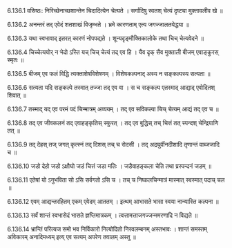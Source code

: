 6.136.1
वसिष्ठः:
निरिच्छेनाच्छशान्तेन चिदादित्येन चेत्यते ।
सर्गादिषु स्वतश् चेत्यं दृष्ट्या मुक्तावलीव खे ॥


6.136.2
अनन्तरं तद् एवेदं शतशाखं विजृम्भते ।
भ्रमे कारणताम् एत्य जगज्जालतयेद्धया ॥


6.136.3
यथा स्वभावाद् इतरत् कारणं नोपपद्यते ।
शून्यदृङ्मौक्तिकालोके तथा चिच् चेत्यवेदने ॥


6.136.4
चिच्चेत्ययोर् न भेदो ऽस्ति यच् चिच् चेत्यं तद् एव हि ।
यैव दृक् सैव मुक्ताली बीजम् एवाङ्कुरस् स्मृतः ॥


6.136.5
बीजम् एव फलं विद्धि त्यक्ताशेषविशेषणम् ।
विशेषकल्पनाद् अस्य न सङ्कल्पस्य सत्यता ॥


6.136.6
सत्यता यदि सङ्कल्पे तस्मात् तज्जा तद् एव वा ।
स च सङ्कल्प एतस्माद् आद्याद् एवोदितश् शिवात् ॥


6.136.7
तस्माद् यद् एव परमं पदं चिन्मात्रम् अव्ययम् ।
तद् एव सविकल्पा चिच् चेत्यम् आद्यं तद् एव च ॥


6.136.8
तद् एव जीवकलनं तद् एवाहङ्कृतिस् स्फुरत् ।
तद् एव बुद्धिस् तच् चित्तं तत् स्पन्दश् चेन्द्रियाणि तत् ॥


6.136.9
तद् देहस् तज् जगत् कृत्स्नं तद् दिशस् तच् च रोदसी ।
तद् अद्र्युर्वीनदीशादि तृणान्तं वाब्जजादि च ॥


6.136.10
जडो देहो जडो ऽक्षौघो जडं चित्तं जडा मतिः ।
जडैवाहङ्कला चेति तथा प्रस्पन्दनं जडम् ॥


6.136.11
एतेषां यो ऽनुभविता सो ऽसि सर्वगतो ऽसि च ।
तच् च निष्कलचिन्मात्रं मास्मात् स्वस्मात् पदाच् चल ॥


6.136.12
एवम् आद्यन्तरहितम् एकम् एवेदम् आततम् ।
इत्थम् आभासते भासा स्वया नान्यास्ति कल्पना ॥


6.136.13
सर्वं शान्तं स्वभासेदं भासते ज्ञप्तिमात्रकम् ।
त्वत्तामत्ताजगज्जन्ममरणादि न विद्यते ॥


6.136.14
भ्रान्तिं परित्यज समो भव निर्विकारो नित्योदितो निरवलम्बनम् अस्तभावः ।
शान्तं समस्तम् अविकारम् अनादिमध्यम् इत्य् एव सत्यम् अपरेण तवालम् अस्तु ॥

